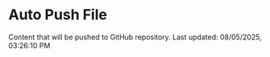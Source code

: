 # Auto Push File

Content that will be pushed to GitHub repository.
Last updated: 08/05/2025, 03:26:10 PM